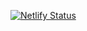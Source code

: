 [![Netlify Status](https://api.netlify.com/api/v1/badges/d5ad05a1-9d69-48e6-a8bb-5020228e6010/deploy-status)](https://app.netlify.com/projects/magnificent-gaufre-b7fb0b/deploys)
